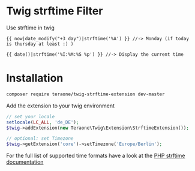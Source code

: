 # Twig strftime Filter
Use strftime in twig

```twig 
{{ now|date_modify("+3 day")|strftime('%A') }} //-> Monday (if today is thursday at least :) )

{{ date()|strftime('%I:%M:%S %p') }} //-> Display the current time

```

# Installation
```bash
composer require teraone/twig-strftime-extension dev-master
```

Add the extension to your twig environment
```php
// set your locale
setlocale(LC_ALL, 'de_DE');
$twig->addExtension(new Teraone\Twig\Extension\StrftimeExtension());

// optional: set Timezone
$twig->getExtension('core')->setTimezone('Europe/Berlin');
```

For the full list of supported time formats have a look at the <a href="http://php.net/manual/en/function.strftime.php">PHP strftime documentation</a>
